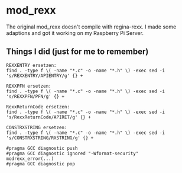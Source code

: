 # mod_rexx
The original mod_rexx doesn't compile with regina-rexx. I made some adaptions and got it working on my Raspberry Pi Server.


## Things I did (just for me to remember)
```
REXXENTRY ersetzen:
find . -type f \( -name "*.c" -o -name "*.h" \) -exec sed -i 's/REXXENTRY/APIENTRY/g' {} +

REXXPFN ersetzen:
find . -type f \( -name "*.c" -o -name "*.h" \) -exec sed -i 's/REXXPFN/PFN/g' {} +

RexxReturnCode ersetzen:
find . -type f \( -name "*.c" -o -name "*.h" \) -exec sed -i 's/RexxReturnCode/APIRET/g' {} +

CONSTRXSTRING ersetzen:
find . -type f \( -name "*.c" -o -name "*.h" \) -exec sed -i 's/CONSTRXSTRING/RXSTRING/g' {} +

#pragma GCC diagnostic push
#pragma GCC diagnostic ignored "-Wformat-security"
modrexx_error(...)
#pragma GCC diagnostic pop
```
